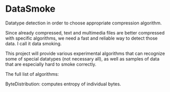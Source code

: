 DataSmoke
=========

Datatype detection in order to choose appropriate compression algorithm.

Since already compressed, text and multimedia files are better compressed with specific algorithms, we need a fast and reliable way to detect those data. I call it data smoking.

This project will provide various experimental algorithms that can recognize some of special datatypes (not necessary all), as well as samples of data that are especially hard to smoke correctly.


The full list of algorithms:

ByteDistribution: computes entropy of individual bytes.
